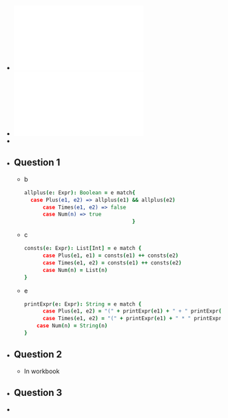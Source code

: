 - ![tutorial1.pdf](../assets/tutorial1_1697464599065_0.pdf)
- ![solution1.pdf](../assets/solution1_1702467745101_0.pdf)
-
- ## Question 1
	- b
	  ```coffeescript
	  allplus(e: Expr): Boolean = e match{ 
	  	case Plus(e1, e2) => allplus(e1) && allplus(e2)
	    	case Times(e1, e2) => false
	    	case Num(n) => true
	                                     }
	  ```
	- c
	  
	  ```coffeescript
	  consts(e: Expr): List[Int] = e match {
	    	case Plus(e1, e1) = consts(e1) ++ consts(e2)
	    	case Times(e1, e2) = consts(e1) ++ consts(e2)
	    	case Num(n) = List(n)
	  }
	  ```
	- e
	  
	  ```coffeescript
	  printExpr(e: Expr): String = e match {
	    	case Plus(e1, e2) = "(" + printExpr(e1) + " + " printExpr(e2) + ")"
	    	case Times(e1, e2) = "(" + printExpr(e1) + " * " printExpr(e2) + ")"
	      case Num(n) = String(n)
	  }
	  ```
- ## Question 2
	- In workbook
- ## Question 3
-